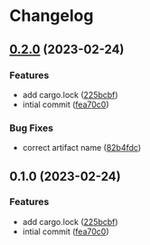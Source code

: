 # Changelog

## [0.2.0](https://github.com/blacha/rust-release-test/compare/v0.1.0...v0.2.0) (2023-02-24)


### Features

* add cargo.lock ([225bcbf](https://github.com/blacha/rust-release-test/commit/225bcbf78480523716952ded84e8964abe4e902d))
* intial commit ([fea70c0](https://github.com/blacha/rust-release-test/commit/fea70c02d7f9663e644bcc4b5c2ef59255e2ab7a))


### Bug Fixes

* correct artifact name ([82b4fdc](https://github.com/blacha/rust-release-test/commit/82b4fdc8a16b9c64109815de39738e574d1a3d57))

## 0.1.0 (2023-02-24)


### Features

* add cargo.lock ([225bcbf](https://github.com/blacha/rust-release-test/commit/225bcbf78480523716952ded84e8964abe4e902d))
* intial commit ([fea70c0](https://github.com/blacha/rust-release-test/commit/fea70c02d7f9663e644bcc4b5c2ef59255e2ab7a))
